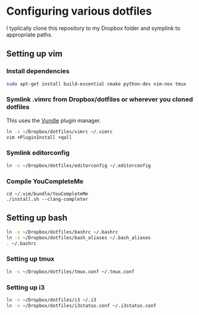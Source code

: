 # Configuring various dotfiles

I typlically clone this repository to my Dropbox folder and symplink to appropriate paths.

## Setting up vim

### Install dependencies
```bash
sudo apt-get install build-essential cmake python-dev vim-nox tmux
```

### Symlink .vimrc from Dropbox/dotfiles or wherever you cloned dotfiles

This uses the [Vundle] plugin manager.

```bash
ln -s ~/Dropbox/dotfiles/vimrc ~/.vimrc
vim +PluginInstall +qall
```

### Symlink editorconfig
```bash
ln -s ~/Dropbox/dotfiles/editorconfig ~/.editorconfig
```

### Compile YouCompleteMe
```
cd ~/.vim/bundle/YouCompleteMe
./install.sh --clang-completer
```

## Setting up bash
```bash
ln -s ~/Dropbox/dotfiles/bashrc ~/.bashrc
ln -s ~/Dropbox/dotfiles/bash_aliases ~/.bash_aliases
. ~/.bashrc
```

### Setting up tmux
```bash
ln -s ~/Dropbox/dotfiles/tmux.conf ~/.tmux.conf
```

### Setting up i3
```bash
ln -s ~/Dropbox/dotfiles/i3 ~/.i3
ln -s ~/Dropbox/dotfiles/i3status.conf ~/.i3status.conf
```

[Vundle]:http://github.com/gmarik/Vundle.vim
